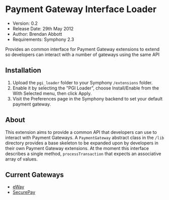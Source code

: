 # Payment Gateway Interface Loader

- Version: 0.2
- Release Date: 29th May 2012
- Author: Brendan Abbott
- Requirements: Symphony 2.3

Provides an common interface for Payment Gateway extensions to extend so developers can interact with a number of gateways using the same API

## Installation

1. Upload the `pgi_loader` folder to your Symphony `/extensions` folder.
2. Enable it by selecting the "PGI Loader", choose Install/Enable from the With Selected menu, then click Apply.
3. Visit the Preferences page in the Symphony backend to set your default payment gateway.

## About

This extension aims to provide a common API that developers can use to interact with Payment Gateways. A `PaymentGateway` abstract class in the `/lib` directory provides a base skeleton to be expanded upon by developers in their own Payment Gateway extensions. At the moment this interface describes a single method, `processTransaction` that expects an associative array of values.

## Current Gateways

- [eWay](https://github.com/brendo/eway)
- [SecurePay](https://github.com/brendo/securepay)
